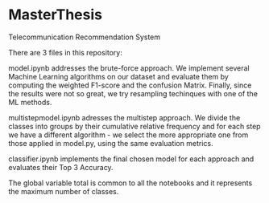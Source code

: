 # MasterThesis
Telecommunication Recommendation System

There are 3 files in this repository:

model.ipynb addresses the brute-force approach. We implement several Machine Learning algorithms on our dataset and evaluate them by computing the weighted F1-score and the confusion Matrix. Finally, since the results were not so great, we try resampling techinques with one of the ML methods.

multistepmodel.ipynb adresses the multistep approach. We divide the classes into groups by their cumulative relative frequency and for each step we have a different algorithm - we select the more appropriate one from those applied in model.py, using the same evaluation metrics.

classifier.ipynb implements the final chosen model for each approach and evaluates their Top 3 Accuracy. 

The global variable total is common to all the notebooks and it represents the maximum number of classes.
